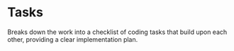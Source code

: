 # Tasks

Breaks down the work into a checklist of coding tasks that build upon each other, 
providing a clear implementation plan.

